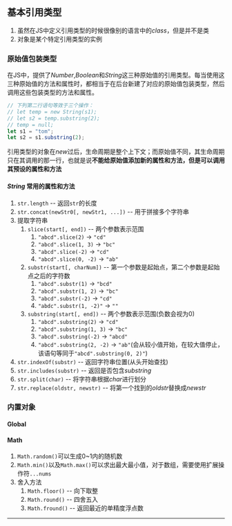 ## 基本引用类型

1. 虽然在JS中定义引用类型的时候很像别的语言中的*class*，但是并不是类
2. 对象是某个特定引用类型的实例

### 原始值包装类型

在JS中，提供了*Number*,*Boolean*和*String*这三种原始值的引用类型。每当使用这三种原始值的方法和属性时，都相当于在后台新建了对应的原始值包装类型，然后调用这些包装类型的方法和属性。
```js
// 下列第二行语句等效于三个操作：
// let temp = new String(s1);
// let s2 = temp.substring(2);
// temp = null;
let s1 = "tom";
let s2 = s1.substring(2);
```

引用类型的对象在*new*过后，生命周期是整个上下文；而原始值不同，其生命周期只在其调用的那一行，也就是说**不能给原始值添加新的属性和方法，但是可以调用其预设的属性和方法**

#### *String* 常用的属性和方法

1. `str.length` -- 返回`str`的长度
2. `str.concat(newStr0[, newStr1, ...])` -- 用于拼接多个字符串
3. 提取字符串
   1. `slice(start[, end])` -- 两个参数表示范围
      1. `"abcd".slice(2)` &rarr; `"cd"`
      2. `"abcd".slice(1, 3)` &rarr; `"bc"`
      3. `"abcd".slice(-2)` &rarr; `"cd"`
      4. `"abcd".slice(0, -2)` &rarr; `"ab"`
   2. `substr(start[, charNum])` -- 第一个参数是起始点，第二个参数是起始点之后的字符数
      1. `"abcd".substr(1)` &rarr; `"bcd"`
      2. `"abcd".substr(1, 2)` &rarr; `"bc"`
      3. `"abcd".substr(-2)` &rarr; `"cd"`
      4. `"abdc".substr(1, -2)"` &rarr; `""`
   3. `substring(start[, end])` -- 两个参数表示范围(负数会视为0)
      1. `"abcd".substring(2)` &rarr; `"cd"`
      2. `"abcd".substring(1, 3)` &rarr; `"bc"`
      3. `"abcd".substring(-2)` &rarr; `"abcd"`
      4. `"abcd".substring(2, -2)` &rarr; `"ab"`(会从较小值开始，在较大值停止，该语句等同于`"abcd".substring(0, 2)"`)
4. `str.indexOf(substr)` -- 返回字符串位置(从头开始查找)
5. `str.includes(substr)` -- 返回是否包含*substring*
6. `str.split(char)` -- 将字符串根据*char*进行划分
7. `str.replace(oldstr, newstr)` -- 将第一个找到的*oldstr*替换成*newstr*

### 内置对象

#### Global

#### Math

1. `Math.random()`可以生成0~1内的随机数
2. `Math.min()`以及`Math.max()`可以求出最大最小值，对于数组，需要使用扩展操作符`...nums`
3. 舍入方法
   1. `Math.floor()` -- 向下取整
   2. `Math.round()` -- 四舍五入
   3. `Math.fround()` -- 返回最近的单精度浮点数

---